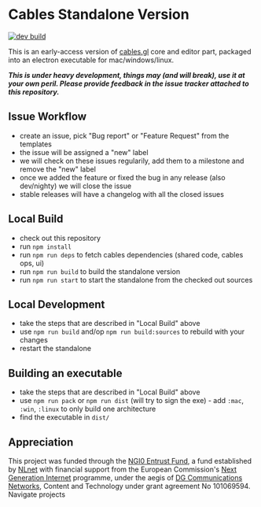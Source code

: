 # Cables Standalone Version

[![dev build](https://github.com/cables-gl/cables_electron/actions/workflows/dev.yml/badge.svg)](https://github.com/cables-gl/cables_electron/actions/workflows/dev.yml)

This is an early-access version of [cables.gl](https://cables.gl) core and editor part, packaged into an electron
executable for mac/windows/linux.

***This is under heavy development, things may (and will break), use it at your own peril. Please provide feedback in
the issue tracker attached to this repository.***

## Issue Workflow

- create an issue, pick "Bug report" or "Feature Request" from the templates
- the issue will be assigned a "new" label
- we will check on these issues regularily, add them to a milestone and remove the "new" label
- once we added the feature or fixed the bug in any release (also dev/nighty) we will close the issue
- stable releases will have a changelog with all the closed issues

## Local Build

- check out this repository
- run `npm install`
- run `npm run deps` to fetch cables dependencies (shared code, cables ops, ui)
- run `npm run build` to build the standalone version
- run `npm run start` to start the standalone from the checked out sources

## Local Development

- take the steps that are described in "Local Build" above
- use `npm run build` and/op `npm run build:sources` to rebuild with your changes
- restart the standalone

## Building an executable

- take the steps that are described in "Local Build" above
- use `npm run pack` or `npm run dist` (will try to sign the exe)  - add `:mac`, `:win`, `:linux` to only build one architecture
- find the executable in `dist/`

## Appreciation

This project was funded through the [NGI0 Entrust Fund](https://nlnet.nl/entrust/), a fund established by [NLnet](https://nlnet.nl/) with financial support
from the European Commission's [Next Generation Internet](https://www.ngi.eu/) programme, under the aegis of [DG Communications Networks](https://commission.europa.eu/about-european-commission/departments-and-executive-agencies/communications-networks-content-and-technology_en),
Content and Technology under grant agreement No 101069594. Navigate projects
